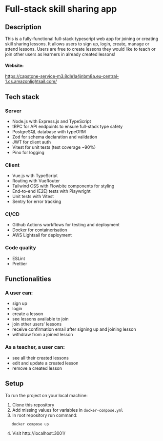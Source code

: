 # Full-stack skill sharing app

## Description

This is a fully-functional full-stack typescript web app for joining or creating skill sharing lessons. It allows users to sign up, login, create, manage or attend lessons. Users are free to create lessons they would like to teach or join other users as learners in already created lessons!

#### Website: 
https://capstone-service-m3.8dle1a4jnbm8a.eu-central-1.cs.amazonlightsail.com/

## Tech stack

### Server
- Node.js with Express.js and TypeScript
- tRPC for API endpoints to ensure full-stack type safety
- PostgreSQL database with typeORM
- Zod for schema declaration and validation
- JWT for client auth
- Vitest for unit tests (test coverage ~90%)
- Pino for logging


### Client
- Vue.js with TypeScript
- Routing with VueRouter
- Tailwind CSS with Flowbite components for styling
- End-to-end (E2E) tests with Playwright
- Unit tests with Vitest
- Sentry for error tracking


### CI/CD
- Github Actions workflows for testing and deployment
- Docker for containerisation
- AWS Lightsail for deployment

### Code quality
- ESLint
- Prettier

## Functionalities

### A user can:
- sign up
- login
- create a lesson
- see lessons available to join
- join other users' lessons
- receive confirmation email after signing up and joining lesson
- withdraw from a joined lesson

### As a teacher, a user can:

- see all their created lessons
- edit and update a created lesson
- remove a created lesson


## Setup

To run the project on your local machine:

1. Clone this repository
2. Add missing values for variables in `docker-compose.yml`
3. In root repository run command:

```bash
   docker compose up

```
4. Visit http://localhost:3001/
